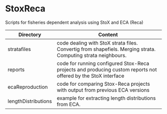 # StoxReca

Scripts for fisheries dependent analysis using StoX and ECA (Reca)

Directory | Content
----------|--------
stratafiles | code dealing with StoX strata files. Convertig from shapefiels. Merging strata. Computing strata neighbours.
reports | code for running configured Stox-Reca projects and producing custom reports not offered by the StoX interface
ecaReproduction | code for comparing Stox-Reca projects with output from previous ECA versions
lengthDistributions | example for extracting length distributions from ECA.